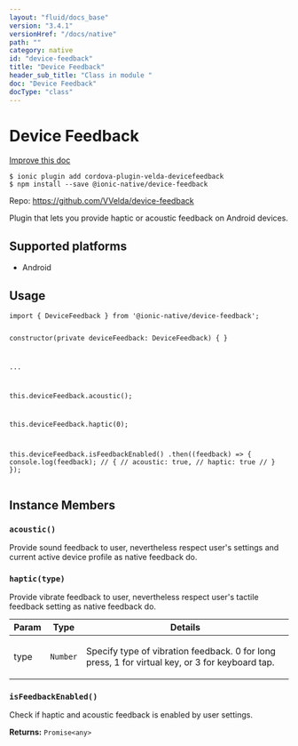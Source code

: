 ```yaml
---
layout: "fluid/docs_base"
version: "3.4.1"
versionHref: "/docs/native"
path: ""
category: native
id: "device-feedback"
title: "Device Feedback"
header_sub_title: "Class in module "
doc: "Device Feedback"
docType: "class"
---
```


<h1 class="api-title">Device Feedback</h1>

<a class="improve-v2-docs" href="http://github.com/driftyco/ionic-native/edit/master/src/@ionic-native/plugins/device-feedback/index.ts#L1">
  Improve this doc
</a>






<pre><code class="nohighlight">$ ionic plugin add cordova-plugin-velda-devicefeedback
$ npm install --save @ionic-native/device-feedback
</code></pre>
<p>Repo:
  <a href="https://github.com/VVelda/device-feedback">
    https://github.com/VVelda/device-feedback
  </a>
</p>


<p>Plugin that lets you provide haptic or acoustic feedback on Android devices.</p>




<h2>Supported platforms</h2>
<ul>
  <li>Android</li>
</ul>






<h2>Usage</h2>
<pre><code>import { DeviceFeedback } from &#39;@ionic-native/device-feedback&#39;;

constructor(private deviceFeedback: DeviceFeedback) { }

...


this.deviceFeedback.acoustic();

this.deviceFeedback.haptic(0);

this.deviceFeedback.isFeedbackEnabled()
  .then((feedback) =&gt; {
    console.log(feedback);
    // {
    //   acoustic: true,
    //   haptic: true
    // }
  });
</code></pre>








<h2>Instance Members</h2>
<h3><a class="anchor" name="acoustic" href="#acoustic"></a><code>acoustic()</code></h3>




Provide sound feedback to user, nevertheless respect user's settings and current active device profile as native feedback do.



<h3><a class="anchor" name="haptic" href="#haptic"></a><code>haptic(type)</code></h3>




Provide vibrate feedback to user, nevertheless respect user's tactile feedback setting as native feedback do.
<table class="table param-table" style="margin:0;">
  <thead>
  <tr>
    <th>Param</th>
    <th>Type</th>
    <th>Details</th>
  </tr>
  </thead>
  <tbody>
  <tr>
    <td>
      type</td>
    <td>
      <code>Number</code>
    </td>
    <td>
      <p>Specify type of vibration feedback. 0 for long press, 1 for virtual key, or 3 for keyboard tap.</p>
</td>
  </tr>
  </tbody>
</table>

<h3><a class="anchor" name="isFeedbackEnabled" href="#isFeedbackEnabled"></a><code>isFeedbackEnabled()</code></h3>


Check if haptic and acoustic feedback is enabled by user settings.


<div class="return-value" markdown="1">
  <i class="icon ion-arrow-return-left"></i>
  <b>Returns:</b> <code>Promise&lt;any&gt;</code> 
</div>





